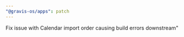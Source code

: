 ```yaml
---
"@gravis-os/apps": patch
---
```


Fix issue with Calendar import order causing build errors downstream"
